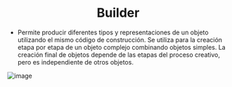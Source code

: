 # <center> Builder </center>
- Permite producir diferentes tipos y representaciones de un objeto utilizando el mismo código de construcción. Se utiliza para la creación etapa por etapa de un objeto complejo combinando objetos simples. La creación final de objetos depende de las etapas del proceso creativo, pero es independiente de otros objetos.

![image](https://user-images.githubusercontent.com/31529014/200987852-82642f5a-7f41-4eae-a5c5-3d4863482a7a.png)